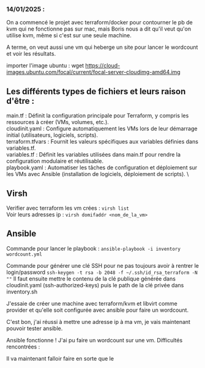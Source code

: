 
### 14/01/2025 : 
On a commencé le projet avec terraform/docker pour contourner le pb de kvm qui ne fonctionne pas sur mac, mais Boris nous a dit qu'il veut qu'on utilise kvm, même si c'est sur une seule machine.

A terme, on veut aussi une vm qui heberge un site pour lancer le wordcount et voir les résultats.


importer l'image ubuntu : 
wget https://cloud-images.ubuntu.com/focal/current/focal-server-cloudimg-amd64.img

## Les différents types de fichiers et leurs raison d'être : 
main.tf : Définit la configuration principale pour Terraform, y compris les ressources à créer (VMs, volumes, etc.). \
cloudinit.yaml : Configure automatiquement les VMs lors de leur démarrage initial (utilisateurs, logiciels, scripts). \
terraform.tfvars : Fournit les valeurs spécifiques aux variables définies dans variables.tf. \
variables.tf : Définit les variables utilisées dans main.tf pour rendre la configuration modulaire et réutilisable. \
playbook.yaml : Automatiser les tâches de configuration et déploiement sur les VMs avec Ansible (installation de logiciels, déploiement de scripts). \


## Virsh
Verifier avec terraform les vm crées : 
`virsh list` \
Voir leurs adresses ip : 
`virsh domifaddr <nom_de_la_vm>`
## Ansible 
Commande pour lancer le playbook : `ansible-playbook -i inventory wordcount.yml`

Commande pour générer une clé SSH pour ne pas toujours avoir à rentrer le login/password
`ssh-keygen -t rsa -b 2048 -f ~/.ssh/id_rsa_terraform -N ""`
Il faut ensuite mettre le contenu de la clé publique générée dans cloudinit.yaml (ssh-authorized-keys) puis le path de la clé privée dans inventory.sh

J'essaie de créer une machine avec terraform/kvm et libvirt comme provider et qu'elle soit configurée avec ansible pour faire un wordcount.

C'est bon, j'ai réussi à mettre une adresse ip à ma vm, je vais maintenant pouvoir tester ansible.

Ansible fonctionne ! J'ai pu faire un wordcount sur une vm. 
Difficultés rencontrées : 

Il va maintenant falloir faire en sorte que le
